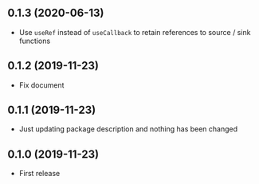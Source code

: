 ## 0.1.3 (2020-06-13)
- Use `useRef` instead of `useCallback` to retain references to source / sink functions

## 0.1.2 (2019-11-23)
- Fix document

## 0.1.1 (2019-11-23)
- Just updating package description and nothing has been changed

## 0.1.0 (2019-11-23)
- First release
